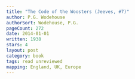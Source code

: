 ```yaml
---
title: "The Code of the Woosters (Jeeves, #7)"
author: P.G. Wodehouse
authorSort: Wodehouse, P.G.
pageCount: 272
date: 2014-01-01
written: 1938
stars: 4
layout: post
category: book
tags: read unreviewed
mapping: England, UK, Europe
---
```

